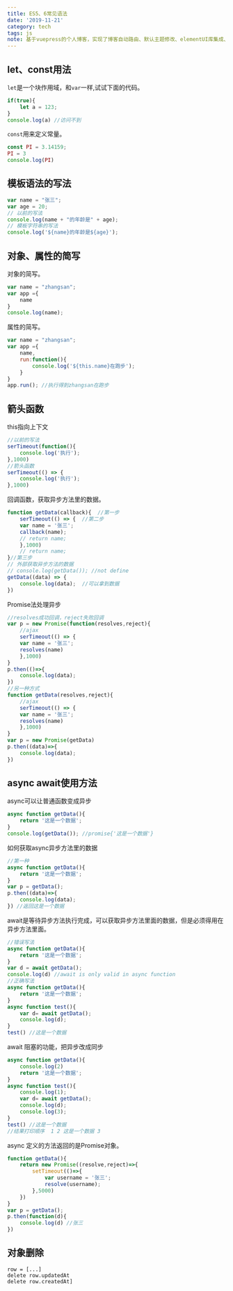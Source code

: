 ```yaml
---
title: ES5、6常见语法
date: '2019-11-21'
category: tech
tags: js
note: 基于vuepress的个人博客，实现了博客自动路由、默认主题修改、elementUI库集成、mp3背景播放、标签墙、评论功能
---
```


## let、const用法
`let`是一个块作用域，和`var`一样,试试下面的代码。
``` js
if(true){
    let a = 123;
}
console.log(a) //访问不到
```
`const`用来定义常量。
``` js
const PI = 3.14159;
PI = 3
console.log(PI) 
```
## 模板语法的写法
``` js
var name = "张三";
var age = 20;
// 以前的写法
console.log(name + "的年龄是" + age);
// 模板字符串的写法
console.log('${name}的年龄是${age}');
```
## 对象、属性的简写
对象的简写。
``` js
var name = "zhangsan";
var app ={
    name
}
console.log(name);
```
属性的简写。
``` js
var name = "zhangsan";
var app ={
    name,
    run:function(){
        console.log('${this.name}在跑步');
    }
}
app.run(); //执行得到zhangsan在跑步
```
## 箭头函数
this指向上下文
``` js
//以前的写法
serTimeout(function(){
    console.log('执行');
},1000)
//箭头函数
serTimeout(() => {
    console.log('执行');
},1000)
```
回调函数，获取异步方法里的数据。
``` js
function getData(callback){  //第一步
    serTimeout(() => {  //第二步
    var name = '张三';
    callback(name);
    // return name;
    },1000)
    // return name;
}//第三步
// 外部获取异步方法的数据
// console.log(getData()); //not define
getData((data) => {
    console.log(data);  //可以拿到数据
})
```
Promise法处理异步
``` js
//resolves成功回调，reject失败回调
var p = new Promise(function(resolves,reject){
    //ajax
    serTimeout(() => {  
    var name = '张三';
    resolves(name)
    },1000)
}
p.then(()=>{
    console.log(data);
})
//另一种方式
function getData(resolves,reject){
    //ajax
    serTimeout(() => {  
    var name = '张三';
    resolves(name)
    },1000)
}
var p = new Promise(getData)
p.then((data)=>{
    console.log(data);
})
```
## async await使用方法
async可以让普通函数变成异步
``` js
async function getData(){
    return '这是一个数据';
}
console.log(getData()); //promise{'这是一个数据'}
```
如何获取async异步方法里的数据
``` js
//第一种
async function getData(){
    return '这是一个数据';
}
var p = getData();
p.then((data)=>{
    console.log(data);
}) //返回这是一个数据
```
await是等待异步方法执行完成，可以获取异步方法里面的数据，但是必须得用在异步方法里面。
``` js
//错误写法
async function getData(){
    return '这是一个数据';
}
var d = await getData();
console.log(d) //await is only valid in async function 
//正确写法
async function getData(){
    return '这是一个数据';
}
async function test(){
    var d= await getData();
    console.log(d);
}
test() //这是一个数据
```
await 阻塞的功能，把异步改成同步
``` js
async function getData(){
    console.log(2)
    return '这是一个数据';
}
async function test(){
    console.log(1);
    var d= await getData();
    console.log(d);
    console.log(3);
}
test() //这是一个数据
//结果打印顺序  1 2 这是一个数据 3
```
async 定义的方法返回的是Promise对象。
``` js
function getData(){
    return new Promise((resolve,reject)=>{
        setTimeout(()=>{
            var username = '张三';
            resolve(username);
        },5000)
    })
}
var p = getData();
p.then(function(d){
    console.log(d) //张三
})
```
## 对象删除
```
row = [...]
delete row.updatedAt
delete row.createdAt]
```
